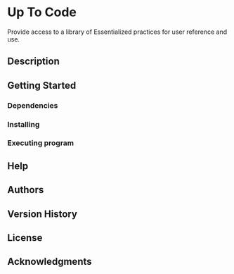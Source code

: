 # Up To Code

Provide access to a library of Essentialized practices for user reference and use. 
## Description


## Getting Started

### Dependencies

### Installing

### Executing program

## Help

## Authors

## Version History

## License

## Acknowledgments
